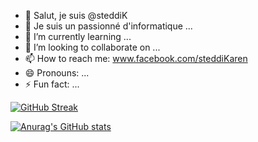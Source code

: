 - 👋 Salut, je suis @steddiK
- 👀 Je suis un passionné d'informatique ...
- 🌱 I’m currently learning ...
- 💞️ I’m looking to collaborate on ...
- 📫 How to reach me: www.facebook.com/steddiKaren
- 😄 Pronouns: ...
- ⚡ Fun fact: ...

<!---
steddiK/steddiK is a ✨ special ✨ repository because its `README.md` (this file) appears on your GitHub profile.
You can click the Preview link to take a look at your changes.
--->

[![GitHub Streak](https://streak-stats.demolab.com/?user=steddiK)](https://git.io/streak-stats)

[![Anurag's GitHub stats](https://github-readme-stats.vercel.app/api?username=steddiK)](https://github.com/anuraghazra/github-readme-stats)
